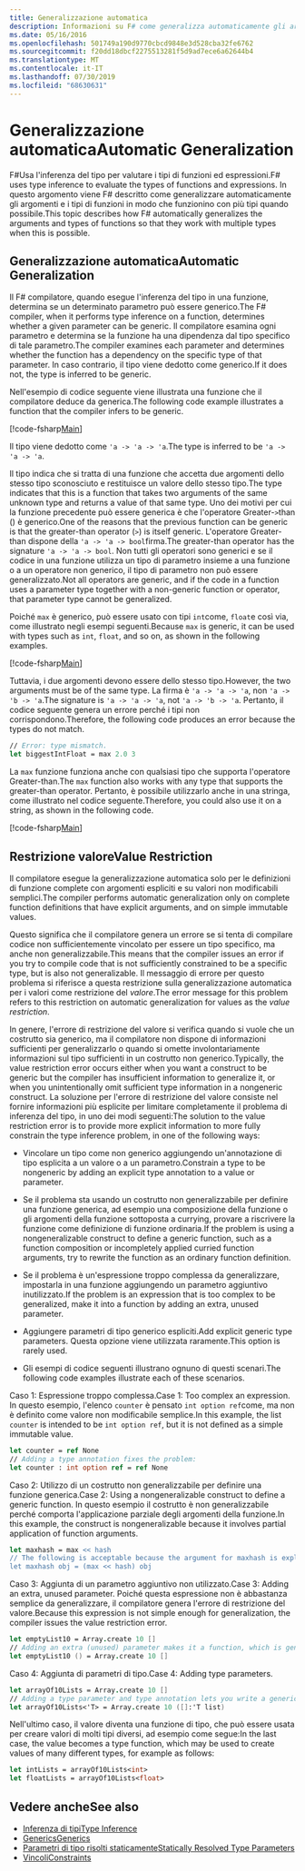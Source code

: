 ```yaml
---
title: Generalizzazione automatica
description: Informazioni su F# come generalizza automaticamente gli argomenti e i tipi di funzioni in modo che funzionino con più tipi, quando possibile.
ms.date: 05/16/2016
ms.openlocfilehash: 501749a190d9770cbcd9848e3d528cba32fe6762
ms.sourcegitcommit: f20dd18dbcf2275513281f5d9ad7ece6a62644b4
ms.translationtype: MT
ms.contentlocale: it-IT
ms.lasthandoff: 07/30/2019
ms.locfileid: "68630631"
---
```

# <a name="automatic-generalization"></a><span data-ttu-id="c079d-103">Generalizzazione automatica</span><span class="sxs-lookup"><span data-stu-id="c079d-103">Automatic Generalization</span></span>

<span data-ttu-id="c079d-104">F#Usa l'inferenza del tipo per valutare i tipi di funzioni ed espressioni.</span><span class="sxs-lookup"><span data-stu-id="c079d-104">F# uses type inference to evaluate the types of functions and expressions.</span></span> <span data-ttu-id="c079d-105">In questo argomento viene F# descritto come generalizzare automaticamente gli argomenti e i tipi di funzioni in modo che funzionino con più tipi quando possibile.</span><span class="sxs-lookup"><span data-stu-id="c079d-105">This topic describes how F# automatically generalizes the arguments and types of functions so that they work with multiple types when this is possible.</span></span>

## <a name="automatic-generalization"></a><span data-ttu-id="c079d-106">Generalizzazione automatica</span><span class="sxs-lookup"><span data-stu-id="c079d-106">Automatic Generalization</span></span>

<span data-ttu-id="c079d-107">Il F# compilatore, quando esegue l'inferenza del tipo in una funzione, determina se un determinato parametro può essere generico.</span><span class="sxs-lookup"><span data-stu-id="c079d-107">The F# compiler, when it performs type inference on a function, determines whether a given parameter can be generic.</span></span> <span data-ttu-id="c079d-108">Il compilatore esamina ogni parametro e determina se la funzione ha una dipendenza dal tipo specifico di tale parametro.</span><span class="sxs-lookup"><span data-stu-id="c079d-108">The compiler examines each parameter and determines whether the function has a dependency on the specific type of that parameter.</span></span> <span data-ttu-id="c079d-109">In caso contrario, il tipo viene dedotto come generico.</span><span class="sxs-lookup"><span data-stu-id="c079d-109">If it does not, the type is inferred to be generic.</span></span>

<span data-ttu-id="c079d-110">Nell'esempio di codice seguente viene illustrata una funzione che il compilatore deduce da generica.</span><span class="sxs-lookup"><span data-stu-id="c079d-110">The following code example illustrates a function that the compiler infers to be generic.</span></span>

[!code-fsharp[Main](~/samples/snippets/fsharp/lang-ref-3/snippet101.fs)]

<span data-ttu-id="c079d-111">Il tipo viene dedotto come `'a -> 'a -> 'a`.</span><span class="sxs-lookup"><span data-stu-id="c079d-111">The type is inferred to be `'a -> 'a -> 'a`.</span></span>

<span data-ttu-id="c079d-112">Il tipo indica che si tratta di una funzione che accetta due argomenti dello stesso tipo sconosciuto e restituisce un valore dello stesso tipo.</span><span class="sxs-lookup"><span data-stu-id="c079d-112">The type indicates that this is a function that takes two arguments of the same unknown type and returns a value of that same type.</span></span> <span data-ttu-id="c079d-113">Uno dei motivi per cui la funzione precedente può essere generica è che l'operatore Greater-`>`than () è generico.</span><span class="sxs-lookup"><span data-stu-id="c079d-113">One of the reasons that the previous function can be generic is that the greater-than operator (`>`) is itself generic.</span></span> <span data-ttu-id="c079d-114">L'operatore Greater-than dispone della `'a -> 'a -> bool`firma.</span><span class="sxs-lookup"><span data-stu-id="c079d-114">The greater-than operator has the signature `'a -> 'a -> bool`.</span></span> <span data-ttu-id="c079d-115">Non tutti gli operatori sono generici e se il codice in una funzione utilizza un tipo di parametro insieme a una funzione o a un operatore non generico, il tipo di parametro non può essere generalizzato.</span><span class="sxs-lookup"><span data-stu-id="c079d-115">Not all operators are generic, and if the code in a function uses a parameter type together with a non-generic function or operator, that parameter type cannot be generalized.</span></span>

<span data-ttu-id="c079d-116">Poiché `max` è generico, può essere usato con tipi `int`come, `float`e così via, come illustrato negli esempi seguenti.</span><span class="sxs-lookup"><span data-stu-id="c079d-116">Because `max` is generic, it can be used with types such as `int`, `float`, and so on, as shown in the following examples.</span></span>

[!code-fsharp[Main](~/samples/snippets/fsharp/lang-ref-3/snippet102.fs)]

<span data-ttu-id="c079d-117">Tuttavia, i due argomenti devono essere dello stesso tipo.</span><span class="sxs-lookup"><span data-stu-id="c079d-117">However, the two arguments must be of the same type.</span></span> <span data-ttu-id="c079d-118">La firma è `'a -> 'a -> 'a`, non `'a -> 'b -> 'a`.</span><span class="sxs-lookup"><span data-stu-id="c079d-118">The signature is `'a -> 'a -> 'a`, not `'a -> 'b -> 'a`.</span></span> <span data-ttu-id="c079d-119">Pertanto, il codice seguente genera un errore perché i tipi non corrispondono.</span><span class="sxs-lookup"><span data-stu-id="c079d-119">Therefore, the following code produces an error because the types do not match.</span></span>

```fsharp
// Error: type mismatch.
let biggestIntFloat = max 2.0 3
```

<span data-ttu-id="c079d-120">La `max` funzione funziona anche con qualsiasi tipo che supporta l'operatore Greater-than.</span><span class="sxs-lookup"><span data-stu-id="c079d-120">The `max` function also works with any type that supports the greater-than operator.</span></span> <span data-ttu-id="c079d-121">Pertanto, è possibile utilizzarlo anche in una stringa, come illustrato nel codice seguente.</span><span class="sxs-lookup"><span data-stu-id="c079d-121">Therefore, you could also use it on a string, as shown in the following code.</span></span>

[!code-fsharp[Main](~/samples/snippets/fsharp/lang-ref-3/snippet104.fs)]

## <a name="value-restriction"></a><span data-ttu-id="c079d-122">Restrizione valore</span><span class="sxs-lookup"><span data-stu-id="c079d-122">Value Restriction</span></span>

<span data-ttu-id="c079d-123">Il compilatore esegue la generalizzazione automatica solo per le definizioni di funzione complete con argomenti espliciti e su valori non modificabili semplici.</span><span class="sxs-lookup"><span data-stu-id="c079d-123">The compiler performs automatic generalization only on complete function definitions that have explicit arguments, and on simple immutable values.</span></span>

<span data-ttu-id="c079d-124">Questo significa che il compilatore genera un errore se si tenta di compilare codice non sufficientemente vincolato per essere un tipo specifico, ma anche non generalizzabile.</span><span class="sxs-lookup"><span data-stu-id="c079d-124">This means that the compiler issues an error if you try to compile code that is not sufficiently constrained to be a specific type, but is also not generalizable.</span></span> <span data-ttu-id="c079d-125">Il messaggio di errore per questo problema si riferisce a questa restrizione sulla generalizzazione automatica per i valori come restrizione del *valore*.</span><span class="sxs-lookup"><span data-stu-id="c079d-125">The error message for this problem refers to this restriction on automatic generalization for values as the *value restriction*.</span></span>

<span data-ttu-id="c079d-126">In genere, l'errore di restrizione del valore si verifica quando si vuole che un costrutto sia generico, ma il compilatore non dispone di informazioni sufficienti per generalizzarlo o quando si omette involontariamente informazioni sul tipo sufficienti in un costrutto non generico.</span><span class="sxs-lookup"><span data-stu-id="c079d-126">Typically, the value restriction error occurs either when you want a construct to be generic but the compiler has insufficient information to generalize it, or when you unintentionally omit sufficient type information in a nongeneric construct.</span></span> <span data-ttu-id="c079d-127">La soluzione per l'errore di restrizione del valore consiste nel fornire informazioni più esplicite per limitare completamente il problema di inferenza del tipo, in uno dei modi seguenti:</span><span class="sxs-lookup"><span data-stu-id="c079d-127">The solution to the value restriction error is to provide more explicit information to more fully constrain the type inference problem, in one of the following ways:</span></span>

- <span data-ttu-id="c079d-128">Vincolare un tipo come non generico aggiungendo un'annotazione di tipo esplicita a un valore o a un parametro.</span><span class="sxs-lookup"><span data-stu-id="c079d-128">Constrain a type to be nongeneric by adding an explicit type annotation to a value or parameter.</span></span>

- <span data-ttu-id="c079d-129">Se il problema sta usando un costrutto non generalizzabile per definire una funzione generica, ad esempio una composizione della funzione o gli argomenti della funzione sottoposta a currying, provare a riscrivere la funzione come definizione di funzione ordinaria.</span><span class="sxs-lookup"><span data-stu-id="c079d-129">If the problem is using a nongeneralizable construct to define a generic function, such as a function composition or incompletely applied curried function arguments, try to rewrite the function as an ordinary function definition.</span></span>

- <span data-ttu-id="c079d-130">Se il problema è un'espressione troppo complessa da generalizzare, impostarla in una funzione aggiungendo un parametro aggiuntivo inutilizzato.</span><span class="sxs-lookup"><span data-stu-id="c079d-130">If the problem is an expression that is too complex to be generalized, make it into a function by adding an extra, unused parameter.</span></span>

- <span data-ttu-id="c079d-131">Aggiungere parametri di tipo generico espliciti.</span><span class="sxs-lookup"><span data-stu-id="c079d-131">Add explicit generic type parameters.</span></span> <span data-ttu-id="c079d-132">Questa opzione viene utilizzata raramente.</span><span class="sxs-lookup"><span data-stu-id="c079d-132">This option is rarely used.</span></span>

- <span data-ttu-id="c079d-133">Gli esempi di codice seguenti illustrano ognuno di questi scenari.</span><span class="sxs-lookup"><span data-stu-id="c079d-133">The following code examples illustrate each of these scenarios.</span></span>

<span data-ttu-id="c079d-134">Caso 1: Espressione troppo complessa.</span><span class="sxs-lookup"><span data-stu-id="c079d-134">Case 1: Too complex an expression.</span></span> <span data-ttu-id="c079d-135">In questo esempio, l'elenco `counter` è pensato `int option ref`come, ma non è definito come valore non modificabile semplice.</span><span class="sxs-lookup"><span data-stu-id="c079d-135">In this example, the list `counter` is intended to be `int option ref`, but it is not defined as a simple immutable value.</span></span>

```fsharp
let counter = ref None
// Adding a type annotation fixes the problem:
let counter : int option ref = ref None
```

<span data-ttu-id="c079d-136">Caso 2: Utilizzo di un costrutto non generalizzabile per definire una funzione generica.</span><span class="sxs-lookup"><span data-stu-id="c079d-136">Case 2: Using a nongeneralizable construct to define a generic function.</span></span> <span data-ttu-id="c079d-137">In questo esempio il costrutto è non generalizzabile perché comporta l'applicazione parziale degli argomenti della funzione.</span><span class="sxs-lookup"><span data-stu-id="c079d-137">In this example, the construct is nongeneralizable because it involves partial application of function arguments.</span></span>

```fsharp
let maxhash = max << hash
// The following is acceptable because the argument for maxhash is explicit:
let maxhash obj = (max << hash) obj
```

<span data-ttu-id="c079d-138">Caso 3: Aggiunta di un parametro aggiuntivo non utilizzato.</span><span class="sxs-lookup"><span data-stu-id="c079d-138">Case 3: Adding an extra, unused parameter.</span></span> <span data-ttu-id="c079d-139">Poiché questa espressione non è abbastanza semplice da generalizzare, il compilatore genera l'errore di restrizione del valore.</span><span class="sxs-lookup"><span data-stu-id="c079d-139">Because this expression is not simple enough for generalization, the compiler issues the value restriction error.</span></span>

```fsharp
let emptyList10 = Array.create 10 []
// Adding an extra (unused) parameter makes it a function, which is generalizable.
let emptyList10 () = Array.create 10 []
```

<span data-ttu-id="c079d-140">Caso 4: Aggiunta di parametri di tipo.</span><span class="sxs-lookup"><span data-stu-id="c079d-140">Case 4: Adding type parameters.</span></span>

```fsharp
let arrayOf10Lists = Array.create 10 []
// Adding a type parameter and type annotation lets you write a generic value.
let arrayOf10Lists<'T> = Array.create 10 ([]:'T list)
```

<span data-ttu-id="c079d-141">Nell'ultimo caso, il valore diventa una funzione di tipo, che può essere usata per creare valori di molti tipi diversi, ad esempio come segue:</span><span class="sxs-lookup"><span data-stu-id="c079d-141">In the last case, the value becomes a type function, which may be used to create values of many different types, for example as follows:</span></span>

```fsharp
let intLists = arrayOf10Lists<int>
let floatLists = arrayOf10Lists<float>
```

## <a name="see-also"></a><span data-ttu-id="c079d-142">Vedere anche</span><span class="sxs-lookup"><span data-stu-id="c079d-142">See also</span></span>

- [<span data-ttu-id="c079d-143">Inferenza di tipi</span><span class="sxs-lookup"><span data-stu-id="c079d-143">Type Inference</span></span>](../type-inference.md)
- [<span data-ttu-id="c079d-144">Generics</span><span class="sxs-lookup"><span data-stu-id="c079d-144">Generics</span></span>](index.md)
- [<span data-ttu-id="c079d-145">Parametri di tipo risolti staticamente</span><span class="sxs-lookup"><span data-stu-id="c079d-145">Statically Resolved Type Parameters</span></span>](statically-resolved-type-parameters.md)
- [<span data-ttu-id="c079d-146">Vincoli</span><span class="sxs-lookup"><span data-stu-id="c079d-146">Constraints</span></span>](constraints.md)
